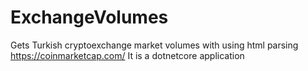 # ExchangeVolumes
Gets Turkish cryptoexchange market volumes with using html parsing https://coinmarketcap.com/
It is a dotnetcore application
